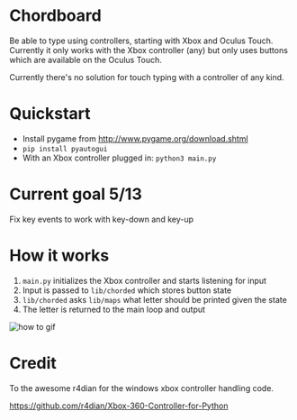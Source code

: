 # Chordboard

Be able to type using controllers, starting with Xbox and Oculus Touch. Currently it only works with the Xbox controller (any) but only uses buttons which are available on the Oculus Touch. 

Currently there's no solution for touch typing with a controller of any kind. 

# Quickstart

* Install pygame from http://www.pygame.org/download.shtml
* `pip install pyautogui`
* With an Xbox controller plugged in: `python3 main.py`

# Current goal 5/13

Fix key events to work with key-down and key-up

# How it works

1. `main.py` initializes the Xbox controller and starts listening for input
2. Input is passed to `lib/chorded` which stores button state 
3. `lib/chorded` asks `lib/maps` what letter should be printed given the state
4. The letter is returned to the main loop and output

![how to gif](https://i.imgur.com/t4z772K.gif)

# Credit
To the awesome r4dian for the windows xbox controller handling code. 

https://github.com/r4dian/Xbox-360-Controller-for-Python
